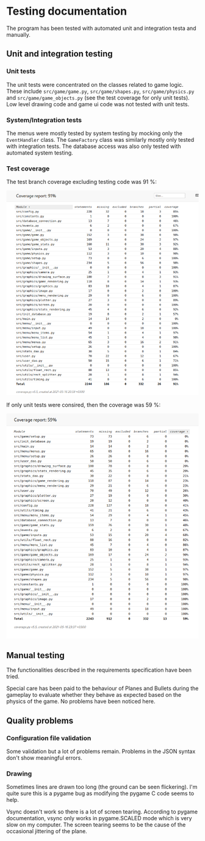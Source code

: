 # Testing documentation

The program has been tested with automated unit and integration testa and manually.

## Unit and integration testing
### Unit tests
The unit tests were concentrated on the classes related to game logic.
These include `src/game/game.py`, `src/game/shapes.py`, `src/game/physics.py`
and `src/game/game_objects.py` (see the test coverage for only unit tests).
Low level drawing
code and game ui code was not tested with unit tests.

### System/Integration tests
The menus were mostly tested by system testing by mocking only the `EventHandler` class.
The `GameFactory` class was similarly mostly only tested with integration tests.
The database access was also only tested with automated system testing.

### Test coverage

The test branch coverage excluding testing code was 91 %:

![Test coverage](./coverage_report.png)

If only unit tests were consired, then the coverage was 59 %:

![Test coverage](./only_unit_coverage_report.png)

## Manual testing

The functionalities described in the requirements specification have been tried.

Special care has been paid to the behaviour of Planes and Bullets during the
gameplay to evaluate whether they behave as expected based on the physics of the
game. No problems have been noticed here.


## Quality problems

### Configuration file validation
Some validation but a lot of problems remain. Problems in the JSON syntax don't
show meaningful errors.

### Drawing
Sometimes lines are drawn too long (the ground can be seen flickering). I'm quite
sure this is a pygame bug as modifying the pygame C code seems to help.

Vsync doesn't work so there is a lot of screen tearing. According to pygame
documentation, vsync only works in pygame.SCALED mode which is very slow
on my computer. The screen tearing seems to be the cause of the occasional
jittering of the plane.
